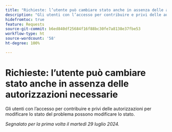 ```yaml
---
title: "Richieste: l’utente può cambiare stato anche in assenza delle autorizzazioni necessarie"
description: "Gli utenti con l’accesso per contribuire e privi delle autorizzazioni per modificare lo stato del problema possono cambiare lo stato."
hidefromtoc: true
feature: Requests
source-git-commit: b6ed840df25684f16f88bc30fe7a8138e37fbe53
workflow-type: ht
source-wordcount: '58'
ht-degree: 100%

---
```



# Richieste: l’utente può cambiare stato anche in assenza delle autorizzazioni necessarie

Gli utenti con l’accesso per contribuire e privi delle autorizzazioni per modificare lo stato del problema possono modificare lo stato.

_Segnalato per la prima volta il martedì 29 luglio 2024._
